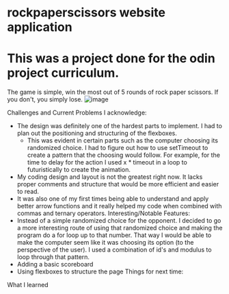 
# rockpaperscissors website application
# This was a project done for the odin project curriculum.

The game is simple, win the most out of 5 rounds of rock paper scissors.  If you don't, you simply lose.
![image](https://user-images.githubusercontent.com/57457270/168398739-d1b5ddfb-d6fd-4aee-9062-2164e36df8a3.png)

Challenges and Current Problems I acknowledge:
- The design was definitely one of the hardest parts to implement.  I had to plan out the positioning and structuring of the flexboxes.
  - This was evident in certain parts such as the computer choosing its randomized choice.  I had to figure out how to use setTimeout to create a pattern that the choosing would follow.  For example, for the time to delay for the action I used x * timeout in a loop to futuristically to create the animation.
- My coding design and layout is not the greatest right now.  It lacks proper comments and structure that would be more efficient and easier to read.  
- It was also one of my first times being able to understand and apply better arrow functions and it really helped my code when combined with commas and ternary operators.
Interesting/Notable Features:
- Instead of a simple randomized choice for the opponent.  I decided to go a more interesting route of using that randomized choice and making the program do a for loop up to that number.  That way I would be able to make the computer seem like it was choosing its option (to the perspective of the user).  I used a combination of id's and modulus to loop through that pattern.
- Adding a basic scoreboard 
- Using flexboxes to structure the page
Things for next time:

What I learned
